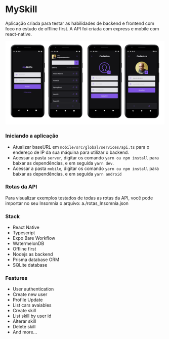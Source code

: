 # MySkill

Aplicação criada para testar as habilidades de backend e frontend com foco no estudo de offline first. A API foi criada com express e mobile com react-native.

![App Screenshot](./project.png)

### Iniciando a aplicação

- Atualizar baseURL em `mobile/src/global/services/api.ts` para o endereço de IP da sua máquina para utilizar o backend.
- Acessar a pasta `server`, digitar os comando `yarn ou npm install` para baixar as dependências, e em seguida `yarn dev`.
- Acessar a pasta `mobile`, digitar os comando `yarn ou npm install` para baixar as dependências, e em seguida `yarn android`

### Rotas da API

Para visualizar exemplos testados de todas as rotas da API, você pode importar no seu Insomnia o arquivo: a./rotas_Insomnia.json

### Stack

- React Native
- Typescript
- Expo Bare Workflow
- WatermelonDB
- Offline first
- Nodejs as backend
- Prisma database ORM
- SQLite database

### Features

- User authentication
- Create new user
- Profile Update
- List cars avaiables
- Create skill
- List skill by user id
- Alterar skill
- Delete skill
- And more...
